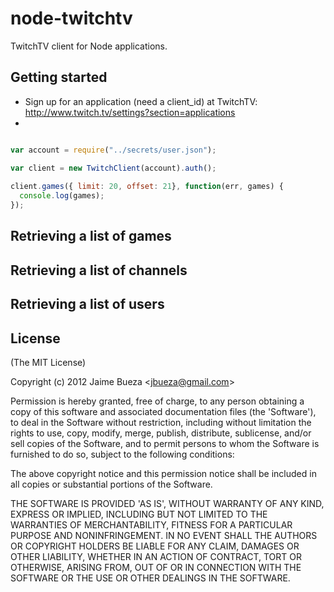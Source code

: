 
# node-twitchtv

  TwitchTV client for Node applications.
  
  
## Getting started

- Sign up for an application (need a client_id) at TwitchTV: http://www.twitch.tv/settings?section=applications
- 

```javascript

var account = require("../secrets/user.json");

var client = new TwitchClient(account).auth();
  
client.games({ limit: 20, offset: 21}, function(err, games) {
  console.log(games);
});
```

## Retrieving a list of games


## Retrieving a list of channels

## Retrieving a list of users



## License 

(The MIT License)

Copyright (c) 2012 Jaime Bueza &lt;jbueza@gmail.com&gt;

Permission is hereby granted, free of charge, to any person obtaining
a copy of this software and associated documentation files (the
'Software'), to deal in the Software without restriction, including
without limitation the rights to use, copy, modify, merge, publish,
distribute, sublicense, and/or sell copies of the Software, and to
permit persons to whom the Software is furnished to do so, subject to
the following conditions:

The above copyright notice and this permission notice shall be
included in all copies or substantial portions of the Software.

THE SOFTWARE IS PROVIDED 'AS IS', WITHOUT WARRANTY OF ANY KIND,
EXPRESS OR IMPLIED, INCLUDING BUT NOT LIMITED TO THE WARRANTIES OF
MERCHANTABILITY, FITNESS FOR A PARTICULAR PURPOSE AND NONINFRINGEMENT.
IN NO EVENT SHALL THE AUTHORS OR COPYRIGHT HOLDERS BE LIABLE FOR ANY
CLAIM, DAMAGES OR OTHER LIABILITY, WHETHER IN AN ACTION OF CONTRACT,
TORT OR OTHERWISE, ARISING FROM, OUT OF OR IN CONNECTION WITH THE
SOFTWARE OR THE USE OR OTHER DEALINGS IN THE SOFTWARE.